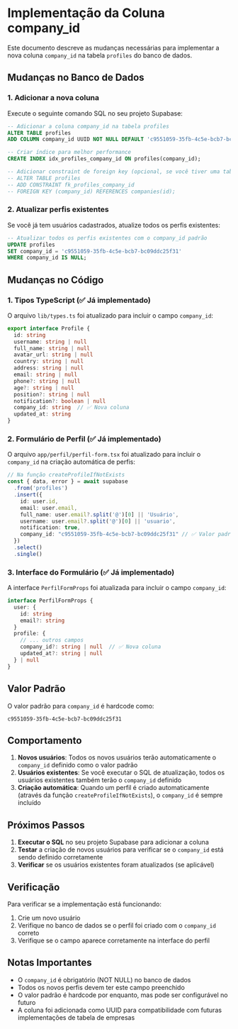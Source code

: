 # Implementação da Coluna company_id

Este documento descreve as mudanças necessárias para implementar a nova coluna `company_id` na tabela `profiles` do banco de dados.

## Mudanças no Banco de Dados

### 1. Adicionar a nova coluna

Execute o seguinte comando SQL no seu projeto Supabase:

```sql
-- Adicionar a coluna company_id na tabela profiles
ALTER TABLE profiles 
ADD COLUMN company_id UUID NOT NULL DEFAULT 'c9551059-35fb-4c5e-bcb7-bc09ddc25f31';

-- Criar índice para melhor performance
CREATE INDEX idx_profiles_company_id ON profiles(company_id);

-- Adicionar constraint de foreign key (opcional, se você tiver uma tabela companies)
-- ALTER TABLE profiles 
-- ADD CONSTRAINT fk_profiles_company_id 
-- FOREIGN KEY (company_id) REFERENCES companies(id);
```

### 2. Atualizar perfis existentes

Se você já tem usuários cadastrados, atualize todos os perfis existentes:

```sql
-- Atualizar todos os perfis existentes com o company_id padrão
UPDATE profiles 
SET company_id = 'c9551059-35fb-4c5e-bcb7-bc09ddc25f31' 
WHERE company_id IS NULL;
```

## Mudanças no Código

### 1. Tipos TypeScript (✅ Já implementado)

O arquivo `lib/types.ts` foi atualizado para incluir o campo `company_id`:

```typescript
export interface Profile {
  id: string
  username: string | null
  full_name: string | null
  avatar_url: string | null
  country: string | null
  address: string | null
  email: string | null
  phone?: string | null
  age?: string | null
  position?: string | null
  notification?: boolean | null
  company_id: string  // ✅ Nova coluna
  updated_at: string
}
```

### 2. Formulário de Perfil (✅ Já implementado)

O arquivo `app/perfil/perfil-form.tsx` foi atualizado para incluir o `company_id` na criação automática de perfis:

```typescript
// Na função createProfileIfNotExists
const { data, error } = await supabase
  .from('profiles')
  .insert({
    id: user.id,
    email: user.email,
    full_name: user.email?.split('@')[0] || 'Usuário',
    username: user.email?.split('@')[0] || 'usuario',
    notification: true,
    company_id: "c9551059-35fb-4c5e-bcb7-bc09ddc25f31" // ✅ Valor padrão
  })
  .select()
  .single()
```

### 3. Interface do Formulário (✅ Já implementado)

A interface `PerfilFormProps` foi atualizada para incluir o campo `company_id`:

```typescript
interface PerfilFormProps {
  user: {
    id: string
    email?: string
  }
  profile: {
    // ... outros campos
    company_id?: string | null  // ✅ Nova coluna
    updated_at?: string | null
  } | null
}
```

## Valor Padrão

O valor padrão para `company_id` é hardcode como:
```
c9551059-35fb-4c5e-bcb7-bc09ddc25f31
```

## Comportamento

1. **Novos usuários**: Todos os novos usuários terão automaticamente o `company_id` definido como o valor padrão
2. **Usuários existentes**: Se você executar o SQL de atualização, todos os usuários existentes também terão o `company_id` definido
3. **Criação automática**: Quando um perfil é criado automaticamente (através da função `createProfileIfNotExists`), o `company_id` é sempre incluído

## Próximos Passos

1. **Executar o SQL** no seu projeto Supabase para adicionar a coluna
2. **Testar** a criação de novos usuários para verificar se o `company_id` está sendo definido corretamente
3. **Verificar** se os usuários existentes foram atualizados (se aplicável)

## Verificação

Para verificar se a implementação está funcionando:

1. Crie um novo usuário
2. Verifique no banco de dados se o perfil foi criado com o `company_id` correto
3. Verifique se o campo aparece corretamente na interface do perfil

## Notas Importantes

- O `company_id` é obrigatório (NOT NULL) no banco de dados
- Todos os novos perfis devem ter este campo preenchido
- O valor padrão é hardcode por enquanto, mas pode ser configurável no futuro
- A coluna foi adicionada como UUID para compatibilidade com futuras implementações de tabela de empresas
